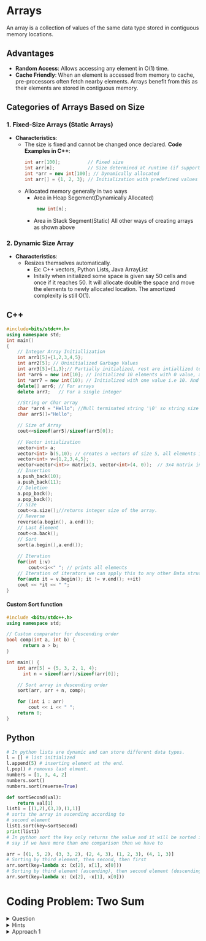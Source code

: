 # Arrays
An array is a collection of values of the same data type stored in contiguous memory locations.

## Advantages
- **Random Access**: Allows accessing any element in O(1) time.
- **Cache Friendly**: When an element is accessed from memory to cache, pre-processors often fetch nearby elements. Arrays benefit from this as their elements are stored in contiguous memory.

## Categories of Arrays Based on Size

### 1. Fixed-Size Arrays (Static Arrays)
- **Characteristics**:
  - The size is fixed and cannot be changed once declared.
  **Code Examples in C++**:
    ```cpp
    int arr[100];          // Fixed size
    int arr[n];            // Size determined at runtime (if supported by the compiler)
    int *arr = new int[100]; // Dynamically allocated
    int arr[] = {1, 2, 3}; // Initialization with predefined values
  -  Allocated memory generally in two ways
       - Area in Heap Segement(Dynamically Allocated)
           ```cpp
            new int[n];
       - Area in Stack Segment(Static)
    All other ways of creating arrays as shown above
 
### 2. Dynamic Size Array
- **Characteristics**:
  - Resizes themselves automatically.
    - Ex: C++ vectors, Python Lists, Java ArrayList
    - Initally when initialized some space is given say 50 cells and once if it reaches 50. It will allocate double the space and move the elements to newly allocated location. The amortized complexity is still O(1).

## C++
```cpp
#include<bits/stdc++.h>
using namespace std;
int main()
{
    // Integer Array Initiallization
    int arr1[5]={1,2,3,4,5};
    int arr2[5]; // Uninitialized Garbage Values
    int arr3[5]={1,3};// Partially initialized, rest are intiallized to 0.
    int *arr6 = new int[10]; // Initialized 10 elements with 0 value, as it is uninitialized.
    int *arr7 = new int(10); // Initialized with one value i.e 10. And this is not an array.
    delete[] arr6; // For arrays
    delete arr7;   // For a single integer

    //String or Char array
    char *arr4 = "Hello"; //Null terminated string '\0' so string size will be 6.
    char arr5[]="Hello";

    // Size of Array
    cout<<sizeof(arr5)/sizeof(arr5[0]);

    // Vector intialization
    vector<int> a;
    vector<int> b(5,10); // creates a vectors of size 5, all elements initialized to 10.
    vector<int> v={1,2,3,4,5};
    vector<vector<int>> matrix(3, vector<int>(4, 0));  // 3x4 matrix initialized with 0
    // Insertion
    a.push_back(10);
    a.push_back(11);
    // Deletion
    a.pop_back();
    a.pop_back();
    // Size
    cout<<a.size();//returns integer size of the array.
    // Reverse
    reverse(a.begin(), a.end());
    // Last Element
    cout<<a.back();
    // Sort
    sort(a.begin(),a.end());
    
    // Iteration
    for(int i:v)
        cout<<i<<" "; // prints all elements
    // Iteration of iterators we can apply this to any other Data structures like maps, sets,..etc
    for(auto it = v.begin(); it != v.end(); ++it)
    cout << *it << " ";
}
```

#### Custom Sort function
```cpp
#include <bits/stdc++.h>
using namespace std;

// Custom comparator for descending order
bool comp(int a, int b) {
      return a > b;
}

int main() {
    int arr[5] = {5, 3, 2, 1, 4};
      int n = sizeof(arr)/sizeof(arr[0]);

    // Sort array in descending order
    sort(arr, arr + n, comp);

    for (int i : arr)
        cout << i << " ";
    return 0;
}
```
## Python
```python
# In python lists are dynamic and can store different data types.
l = [] # list initialized 
l.append(5) # inserting element at the end.
l.pop() # removes last elment.
numbers = [1, 3, 4, 2]
numbers.sort()
numbers.sort(reverse=True)

def sortSecond(val):
    return val[1] 
list1 = [(1,2),(3,3),(1,1)]
# sorts the array in ascending according to 
# second element 
list1.sort(key=sortSecond) 
print(list1)
# In python sort the key only returns the value and it will be sorted in ascending order 
# say if we have more than one comparison then we have to 

arr = [(1, 5, 2), (3, 3, 2), (2, 4, 3), (1, 2, 3), (4, 1, 3)]
# Sorting by third element, then second, then first
arr.sort(key=lambda x: (x[2], x[1], x[0]))
# Sorting by third element (ascending), then second element (descending), then first element (ascending)
arr.sort(key=lambda x: (x[2], -x[1], x[0]))
```

# Coding Problem: Two Sum

<details>
<summary>Question</summary>

Given an array of integers `nums` and an integer `target`, return indices of the two numbers such that they add up to `target`.

You may assume that each input would have exactly one solution, and you may not use the same element twice.

You can return the answer in any order.

</details>

<details>
<summary>Hints</summary>

1. Think about using a hash table to store the numbers you've seen so far.
2. Check if the complement (target - current number) exists in the hash table.
3. Focus on achieving O(n) time complexity.

</details>

<details>
<summary>Approach 1</summary>

**Using a Hash Map:**

```python
def two_sum(nums, target):
    seen = {}
    for i, num in enumerate(nums):
        complement = target - num
        if complement in seen:
            return [seen[complement], i]
        seen[num] = i
